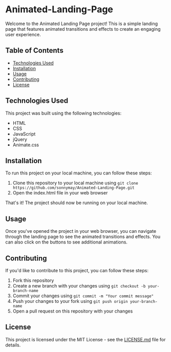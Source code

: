 # Animated-Landing-Page

Welcome to the Animated Landing Page project! This is a simple landing page that features animated transitions and effects to create an engaging user experience.

## Table of Contents

- [Technologies Used](#technologies-used)
- [Installation](#installation)
- [Usage](#usage)
- [Contributing](#contributing)
- [License](#license)

## Technologies Used

This project was built using the following technologies:

- HTML
- CSS
- JavaScript
- jQuery
- Animate.css

## Installation

To run this project on your local machine, you can follow these steps:

1. Clone this repository to your local machine using `git clone https://github.com/sonnymay/Animated-Landing-Page.git`
2. Open the index.html file in your web browser

That's it! The project should now be running on your local machine.

## Usage

Once you've opened the project in your web browser, you can navigate through the landing page to see the animated transitions and effects. You can also click on the buttons to see additional animations.

## Contributing

If you'd like to contribute to this project, you can follow these steps:

1. Fork this repository
2. Create a new branch with your changes using `git checkout -b your-branch-name`
3. Commit your changes using `git commit -m "Your commit message"`
4. Push your changes to your fork using `git push origin your-branch-name`
5. Open a pull request on this repository with your changes

## License

This project is licensed under the MIT License - see the [LICENSE.md](LICENSE.md) file for details.
